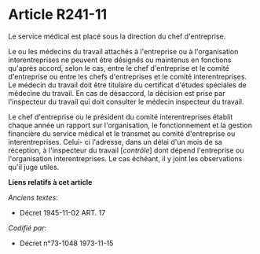 # Article R241-11

Le service médical est placé sous la direction du chef d'entreprise.

Le ou les médecins du travail attachés à l'entreprise ou à l'organisation interentreprises ne peuvent être désignés ou
maintenus en fonctions qu'après accord, selon le cas, entre le chef d'entreprise et le comité d'entreprise ou entre les chefs
d'entreprises et le comité interentreprises. Le médecin du travail doit être titulaire du certificat d'études spéciales de
médecine du travail. En cas de désaccord, la décision est prise par l'inspecteur du travail qui doit consulter le médecin
inspecteur du travail.

Le chef d'entreprise ou le président du comité interentreprises établit chaque année un rapport sur l'organisation, le
fonctionnement et la gestion financière du service médical et le transmet au comité d'entreprise ou interentreprises. Celui-
ci l'adresse, dans un délai d'un mois de sa réception, à l'inspecteur du travail [*contrôle*] dont dépend l'entreprise ou
l'organisation interentreprises. Le cas échéant, il y joint les observations qu'il juge utiles.

**Liens relatifs à cet article**

_Anciens textes_:

  - Décret  1945-11-02 ART. 17

_Codifié par_:

  - Décret n°73-1048 1973-11-15
